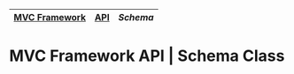 | [MVC Framework](../../README.md) | [API](../index.md) | *Schema* |
| :-- | :-- | :-- |
# MVC Framework API \| Schema Class
